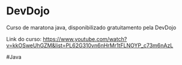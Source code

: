 # DevDojo

Curso de maratona java, disponibilizado gratuitamento pela DevDojo

Link do curso: https://www.youtube.com/watch?v=kkOSweUhGZM&list=PL62G310vn6nHrMr1tFLNOYP_c73m6nAzL

#Java
